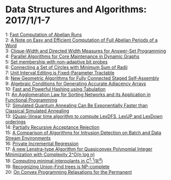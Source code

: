 # Data Structures and Algorithms: 2017/1/1-7  
1: [Fast Computation of Abelian Runs](https://doi.org/10.48550/arXiv.1506.08518)  
2: [A Note on Easy and Efficient Computation of Full Abelian Periods of a  Word](https://doi.org/10.48550/arXiv.1510.00634)  
3: [Clique-Width and Directed Width Measures for Answer-Set Programming](https://doi.org/10.48550/arXiv.1606.09449)  
4: [Parallel Algorithms for Core Maintenance in Dynamic Graphs](https://doi.org/10.48550/arXiv.1612.09368)  
5: [Set membership with non-adaptive bit probes](https://doi.org/10.48550/arXiv.1612.09388)  
6: [Connecting a Set of Circles with Minimum Sum of Radii](https://doi.org/10.48550/arXiv.1105.0791)  
7: [Unit Interval Editing is Fixed-Parameter Tractable](https://doi.org/10.48550/arXiv.1504.04470)  
8: [New Geometric Algorithms for Fully Connected Staged Self-Assembly](https://doi.org/10.48550/arXiv.1505.07862)  
9: [Algebraic Conditions for Generating Accurate Adjacency Arrays](https://doi.org/10.48550/arXiv.1510.05179)  
10: [Fast and Powerful Hashing using Tabulation](https://doi.org/10.48550/arXiv.1505.01523)  
11: [An Agglomeration Law for Sorting Networks and its Application in  Functional Programming](https://doi.org/10.48550/arXiv.1701.00635)  
12: [Simulated Quantum Annealing Can Be Exponentially Faster than Classical  Simulated Annealing](https://doi.org/10.48550/arXiv.1601.03030)  
13: [(Quasi-)linear time algorithm to compute LexDFS, LexUP and LexDown  orderings](https://doi.org/10.48550/arXiv.1701.00305)  
14: [Partially Recursive Acceptance Rejection](https://doi.org/10.48550/arXiv.1701.00821)  
15: [A Comparison of Algorithms for Intrusion Detection on Batch and Data  Stream Environments](https://doi.org/10.48550/arXiv.1701.00893)  
16: [Private Incremental Regression](https://doi.org/10.48550/arXiv.1701.01093)  
17: [A new Lenstra-type Algorithm for Quasiconvex Polynomial Integer  Minimization with Complexity 2^O(n log n)](https://doi.org/10.48550/arXiv.1006.4661)  
18: [Computing minimal interpolants in $C^{1,1}(\mathbb{R}^d)$](https://doi.org/10.48550/arXiv.1411.5668)  
19: [Recognizing Union-Find trees is NP-complete](https://doi.org/10.48550/arXiv.1510.07462)  
20: [On Convex Programming Relaxations for the Permanent](https://doi.org/10.48550/arXiv.1701.01419)  